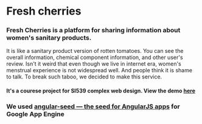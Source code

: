 # Fresh cherries
### Fresh Cherries is a platform for sharing information about women's sanitary products.
It is like a sanitary product version of rotten tomatoes.
You can see the overall information, chemical component information, and other user's review. Isn't it weird that even though we live in internet era,
women's menstrual experience is not widespread well.
And people think it is shame to talk.
To break such taboo, we decided to make this service.

#### It's a courese project for SI539 complex web design. View the demo [here](https://fresh-cherries.appspot.com) 



### We used [angular-seed — the seed for AngularJS apps](https://github.com/fredsa/appengine-angular-seed-python) for Google App Engine

